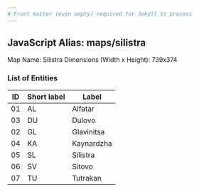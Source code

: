 ```yaml
---
# Front matter (even empty) required for Jekyll to process
---
```


## JavaScript Alias: maps/silistra

Map Name: Silistra
Dimensions (Width x Height): 739x374





### List of Entities

ID | Short label | Label
---|---|---|
01|AL|Alfatar
03|DU|Dulovo
02|GL|Glavinitsa
04|KA|Kaynardzha
05|SL|Silistra
06|SV|Sitovo
07|TU|Tutrakan

